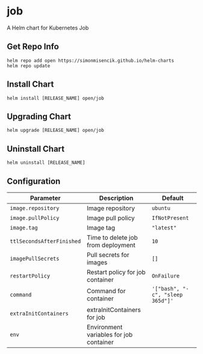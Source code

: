 # job

A Helm chart for Kubernetes Job

## Get Repo Info

```console
helm repo add open https://simonmisencik.github.io/helm-charts
helm repo update
```

## Install Chart

```console
helm install [RELEASE_NAME] open/job
```

## Upgrading Chart

```console
helm upgrade [RELEASE_NAME] open/job
```

## Uninstall Chart

```console
helm uninstall [RELEASE_NAME]
```

## Configuration

| Parameter | Description | Default |
|-----------|-------------|---------|
| `image.repository` | Image repository | `ubuntu` |
| `image.pullPolicy` | Image pull policy | `IfNotPresent` |
| `image.tag` | Image tag | `"latest"` |
| `ttlSecondsAfterFinished` | Time to delete job from deployment | `10` |
| `imagePullSecrets` | Pull secrets for images | `[]` |
| `restartPolicy` | Restart policy for job container | `OnFailure` |
| `command` | Command for container | `'["bash", "-c", "sleep 365d"]'` |
| `extraInitContainers` | extraInitContainers for job | |
| `env` | Environment variables for job container | |
